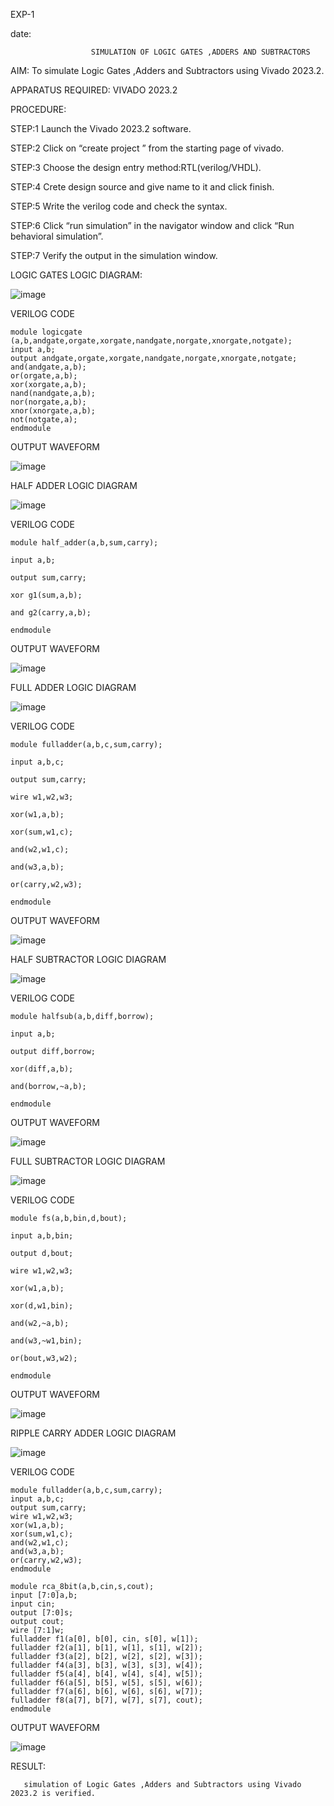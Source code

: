 EXP-1

date:

                      SIMULATION OF LOGIC GATES ,ADDERS AND SUBTRACTORS
                                               
AIM: To simulate Logic Gates ,Adders and Subtractors using Vivado 2023.2.

APPARATUS REQUIRED: VIVADO 2023.2

PROCEDURE:

STEP:1 Launch the Vivado 2023.2 software.

STEP:2 Click on “create project ” from the starting page of vivado.

STEP:3 Choose the design entry method:RTL(verilog/VHDL).

STEP:4 Crete design source and give name to it and click finish.

STEP:5 Write the verilog code and check the syntax.

STEP:6 Click “run simulation” in the navigator window and click “Run behavioral simulation”.

STEP:7 Verify the output in the simulation window.

LOGIC GATES LOGIC DIAGRAM:

![image](https://github.com/navaneethans/VLSI-LAB-EXPERIMENTS/assets/6987778/ee17970c-3ac9-4603-881b-88e2825f41a4)

 VERILOG CODE
```
module logicgate (a,b,andgate,orgate,xorgate,nandgate,norgate,xnorgate,notgate);
input a,b;  
output andgate,orgate,xorgate,nandgate,norgate,xnorgate,notgate;
and(andgate,a,b);
or(orgate,a,b);
xor(xorgate,a,b);
nand(nandgate,a,b); 
nor(norgate,a,b);
xnor(xnorgate,a,b);
not(notgate,a);
endmodule
```
OUTPUT WAVEFORM

![image](https://github.com/kristipatishivani/VLSI-LAB-EXP-1/assets/161432255/a62e4538-0094-4126-b762-1a1fdc1e8931)

HALF ADDER LOGIC DIAGRAM

![image](https://github.com/kristipatishivani/VLSI-LAB-EXP-1/assets/161432255/8dbaa111-3916-4e39-bd03-852cd2d76982)

VERILOG CODE
```
module half_adder(a,b,sum,carry);

input a,b;

output sum,carry;

xor g1(sum,a,b);

and g2(carry,a,b);

endmodule
```
OUTPUT WAVEFORM

![image](https://github.com/kristipatishivani/VLSI-LAB-EXP-1/assets/161432255/d325278a-9829-4e71-b638-70f7285a1dcd)

FULL ADDER LOGIC DIAGRAM

![image](https://github.com/kristipatishivani/VLSI-LAB-EXP-1/assets/161432255/8713d8b5-e4b6-4c9d-a00b-41eae22c9a2c)

VERILOG CODE
```
module fulladder(a,b,c,sum,carry);

input a,b,c;

output sum,carry;

wire w1,w2,w3;

xor(w1,a,b);

xor(sum,w1,c);

and(w2,w1,c);

and(w3,a,b);

or(carry,w2,w3);

endmodule
```
OUTPUT WAVEFORM

![image](https://github.com/kristipatishivani/VLSI-LAB-EXP-1/assets/161432255/5c2e8258-da0f-4afd-98eb-f56bd8c7ec30)

HALF SUBTRACTOR LOGIC DIAGRAM

![image](https://github.com/kristipatishivani/VLSI-LAB-EXP-1/assets/161432255/a2ece9c5-3ea5-4656-ac14-51ae2f150460)

VERILOG CODE
```
module halfsub(a,b,diff,borrow);

input a,b;

output diff,borrow;

xor(diff,a,b);

and(borrow,~a,b);

endmodule
```
OUTPUT WAVEFORM

![image](https://github.com/kristipatishivani/VLSI-LAB-EXP-1/assets/161432255/4bdf087c-428c-4822-bc46-c5e7dd254033)

FULL SUBTRACTOR LOGIC DIAGRAM

![image](https://github.com/kristipatishivani/VLSI-LAB-EXP-1/assets/161432255/1b5c2122-0560-4d64-8eca-093cc6a727ec)

VERILOG CODE
```
module fs(a,b,bin,d,bout);

input a,b,bin;

output d,bout;

wire w1,w2,w3;

xor(w1,a,b);

xor(d,w1,bin);

and(w2,~a,b);

and(w3,~w1,bin);

or(bout,w3,w2);

endmodule
```
OUTPUT WAVEFORM

![image](https://github.com/kristipatishivani/VLSI-LAB-EXP-1/assets/161432255/bc8d00b2-5048-427d-bf2c-c02c3045914c)

RIPPLE CARRY ADDER LOGIC DIAGRAM

![image](https://github.com/kristipatishivani/VLSI-LAB-EXP-1/assets/161432255/a99aff44-dfa3-4e7b-9da8-69196df7a695)

VERILOG CODE
```
module fulladder(a,b,c,sum,carry);
input a,b,c;
output sum,carry;
wire w1,w2,w3;
xor(w1,a,b);
xor(sum,w1,c);
and(w2,w1,c);
and(w3,a,b);
or(carry,w2,w3);
endmodule

module rca_8bit(a,b,cin,s,cout);
input [7:0]a,b;
input cin;
output [7:0]s;
output cout;
wire [7:1]w;
fulladder f1(a[0], b[0], cin, s[0], w[1]);
fulladder f2(a[1], b[1], w[1], s[1], w[2]);
fulladder f3(a[2], b[2], w[2], s[2], w[3]);
fulladder f4(a[3], b[3], w[3], s[3], w[4]);
fulladder f5(a[4], b[4], w[4], s[4], w[5]);
fulladder f6(a[5], b[5], w[5], s[5], w[6]);
fulladder f7(a[6], b[6], w[6], s[6], w[7]);
fulladder f8(a[7], b[7], w[7], s[7], cout);
endmodule
```
OUTPUT WAVEFORM


![image](https://github.com/kristipatishivani/VLSI-LAB-EXP-1/assets/161432255/6bf9e606-80cb-4def-8503-210f60b0fbd4)

RESULT:

       simulation of Logic Gates ,Adders and Subtractors using Vivado 2023.2 is verified.



















